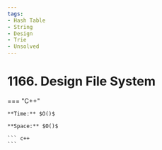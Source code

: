 ```yaml
---
tags:
- Hash Table
- String
- Design
- Trie
- Unsolved
---
```



# 1166. Design File System

=== "C++"

    **Time:** $O()$

    **Space:** $O()$

    ``` c++
    ```